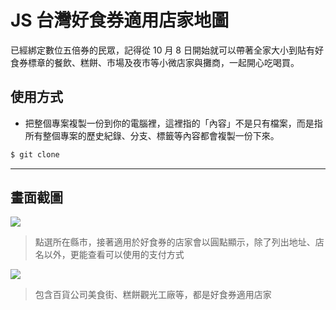 # JS 台灣好食券適用店家地圖

已經綁定數位五倍券的民眾，記得從 10 月 8 日開始就可以帶著全家大小到貼有好食券標章的餐飲、糕餅、市場及夜市等小微店家與攤商，一起開心吃喝買。

## 使用方式
- 把整個專案複製一份到你的電腦裡，這裡指的「內容」不是只有檔案，而是指所有整個專案的歷史紀錄、分支、標籤等內容都會複製一份下來。
```sh
$ git clone
```

----

## 畫面截圖
![](https://i.imgur.com/DEGyrgz.png)
> 點選所在縣市，接著適用於好食券的店家會以圓點顯示，除了列出地址、店名以外，更能查看可以使用的支付方式

![](https://i.imgur.com/go5zHDg.png)
> 包含百貨公司美食街、糕餅觀光工廠等，都是好食券適用店家